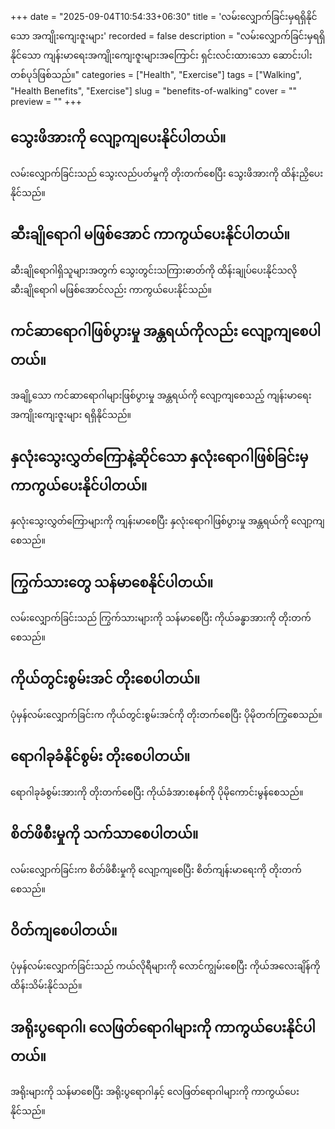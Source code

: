 +++
date = "2025-09-04T10:54:33+06:30"
title = 'လမ်းလျှောက်ခြင်းမှရရှိနိုင်သော အကျိုးကျေးဇူးများ'
recorded = false
description = "လမ်းလျှောက်ခြင်းမှရရှိနိုင်သော ကျန်းမာရေးအကျိုးကျေးဇူးများအကြောင်း ရှင်းလင်းထားသော ဆောင်းပါးတစ်ပုဒ်ဖြစ်သည်။"
categories = ["Health", "Exercise"]
tags = ["Walking", "Health Benefits", "Exercise"]
slug = "benefits-of-walking"
cover = ""
preview = ""
+++
## သွေးဖိအားကို လျော့ကျပေးနိုင်ပါတယ်။
လမ်းလျှောက်ခြင်းသည် သွေးလည်ပတ်မှုကို တိုးတက်စေပြီး သွေးဖိအားကို ထိန်းညှိပေးနိုင်သည်။

## ဆီးချိုရောဂါ မဖြစ်အောင် ကာကွယ်ပေးနိုင်ပါတယ်။
ဆီးချိုရောဂါရှိသူများအတွက် သွေးတွင်းသကြားဓာတ်ကို ထိန်းချုပ်ပေးနိုင်သလို ဆီးချိုရောဂါ မဖြစ်အောင်လည်း ကာကွယ်ပေးနိုင်သည်။

## ကင်ဆာရောဂါဖြစ်ပွားမှု အန္တရယ်ကိုလည်း လျော့ကျစေပါတယ်။
အချို့သော ကင်ဆာရောဂါများဖြစ်ပွားမှု အန္တရယ်ကို လျော့ကျစေသည့် ကျန်းမာရေးအကျိုးကျေးဇူးများ ရရှိနိုင်သည်။

## နှလုံးသွေးလွှတ်ကြောနဲ့ဆိုင်သော နှလုံးရောဂါဖြစ်ခြင်းမှ ကာကွယ်ပေးနိုင်ပါတယ်။
နှလုံးသွေးလွှတ်ကြောများကို ကျန်းမာစေပြီး နှလုံးရောဂါဖြစ်ပွားမှု အန္တရယ်ကို လျော့ကျစေသည်။

## ကြွက်သားတွေ သန်မာစေနိုင်ပါတယ်။
လမ်းလျှောက်ခြင်းသည် ကြွက်သားများကို သန်မာစေပြီး ကိုယ်ခန္ဓာအားကို တိုးတက်စေသည်။

## ကိုယ်တွင်းစွမ်းအင် တိုးစေပါတယ်။
ပုံမှန်လမ်းလျှောက်ခြင်းက ကိုယ်တွင်းစွမ်းအင်ကို တိုးတက်စေပြီး ပိုမိုတက်ကြွစေသည်။

## ရောဂါခုခံနိုင်စွမ်း တိုးစေပါတယ်။
ရောဂါခုခံစွမ်းအားကို တိုးတက်စေပြီး ကိုယ်ခံအားစနစ်ကို ပိုမိုကောင်းမွန်စေသည်။

## စိတ်ဖိစီးမှုကို သက်သာစေပါတယ်။
လမ်းလျှောက်ခြင်းက စိတ်ဖိစီးမှုကို လျော့ကျစေပြီး စိတ်ကျန်းမာရေးကို တိုးတက်စေသည်။

## ဝိတ်ကျစေပါတယ်။
ပုံမှန်လမ်းလျှောက်ခြင်းသည် ကယ်လိုရီများကို လောင်ကျွမ်းစေပြီး ကိုယ်အလေးချိန်ကို ထိန်းသိမ်းနိုင်သည်။

## အရိုးပွရောဂါ၊ လေဖြတ်ရောဂါများကို ကာကွယ်ပေးနိုင်ပါတယ်။
အရိုးများကို သန်မာစေပြီး အရိုးပွရောဂါနှင့် လေဖြတ်ရောဂါများကို ကာကွယ်ပေးနိုင်သည်။
